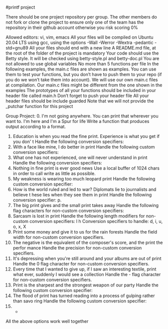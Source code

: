 #printf project

There should be one project repository per group. The other members do not fork or clone the project to ensure only one of the team has the repository in their github account otherwise you risk scoring 0%

Allowed editors: vi, vim, emacs
All your files will be compiled on Ubuntu 20.04 LTS using gcc, using the options -Wall -Werror -Wextra -pedantic -std=gnu89
All your files should end with a new line
A README.md file, at the root of the folder of the project is mandatory
Your code should use the Betty style. It will be checked using betty-style.pl and betty-doc.pl
You are not allowed to use global variables
No more than 5 functions per file
In the following examples, the main.c files are shown as examples. You can use them to test your functions, but you don’t have to push them to your repo (if you do we won’t take them into account). We will use our own main.c files at compilation. Our main.c files might be different from the one shown in the examples
The prototypes of all your functions should be included in your header file called main.h
Don’t forget to push your header file
All your header files should be include guarded
Note that we will not provide the _putchar function for this project

Group Project:
0. I'm not going anywhere. You can print that wherever you want to. I'm
here and I'm
a Spur for life
Write a function that produces output according to a format.
1. Education is when you read the fine print. Experience is what you get
if you don'
t
Handle the following conversion specifiers:
2. With a face like mine, I do better in print
Handle the following custom conversion specifiers:
3. What one has not experienced, one will never understand in print
Handle the following conversion specifiers:
4. Nothing in fine print is ever good news
Use a local buffer of 1024 chars in order to call write as little as
possible.
5. My weakness is wearing too much leopard print
Handle the following custom conversion specifier:
6. How is the world ruled and led to war? Diplomats lie to journalists and
believe t
hese lies when they see them in print
Handle the following conversion specifier: p.
7. The big print gives and the small print takes away
Handle the following flag characters for non-custom conversion specifiers:
8. Sarcasm is lost in print
Handle the following length modifiers for non-custom conversion
specifiers:
l
h
Conversion specifiers to handle: d, i, u, o, x, X
9. Print some money and give it to us for the rain forests
Handle the field width for non-custom conversion specifiers.
10. The negative is the equivalent of the composer's score, and the print
the perfor
mance
Handle the precision for non-custom conversion specifiers.
11. It's depressing when you're still around and your albums are out of
print
Handle the 0 flag character for non-custom conversion specifiers.
12. Every time that I wanted to give up, if I saw an interesting textile,
print what
ever, suddenly I would see a collection
Handle the - flag character for non-custom conversion specifiers.
13. Print is the sharpest and the strongest weapon of our party
Handle the following custom conversion specifier:
14. The flood of print has turned reading into a process of gulping rather
than savo
ring
Handle the following custom conversion specifier:
15. *
All the above options work well together
